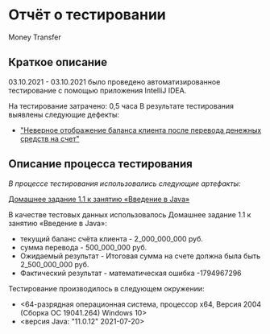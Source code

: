 # Отчёт о тестировании 
Money Transfer

## Краткое описание

03.10.2021 - 03.10.2021 было проведено автоматизированное тестирование с помощью  приложения IntelliJ IDEA.

На тестирование затрачено: 0,5 часа
В результате тестирования выявлены следующие дефекты:
* ["Неверное отображение баланса клиента после перевода денежных средств на счет"](<https://github.com/Leiza111/Java1.1/issues/1>)


## Описание процесса тестирования

_В процессе тестирования использовались следующие артефакты:_

 [Домашнее задание 1.1 к занятию «Введение в Java»](https://github.com/netology-code/javaqa-homeworks/blob/master/intro/MERGED.md)

В качестве тестовых данных использовалось Домашнее задание 1.1 к занятию «Введение в Java»:

* текущий баланс счёта клиента - 2_000_000_000 руб.
* сумма перевода - 500_000_000 руб.
* Ожидаемый результат - Итоговая сумма на счете должна была быть 2_500_000_000 руб.
* Фактический результат - математическая ошибка -1794967296


Тестирование производилось в следующем окружении:
* <64-разрядная операционная система, процессор х64, Версия 2004 (Сборка ОС 19041.264) Windows 10>
* <версия Java: "11.0.12" 2021-07-20>
